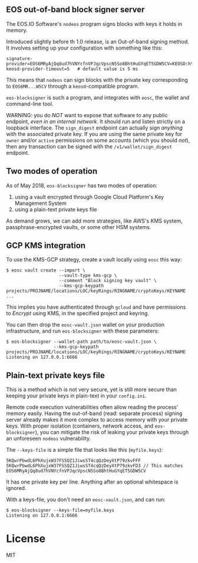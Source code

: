 EOS out-of-band block signer server
-----------------------------------

The EOS.IO Software's `nodeos` program signs blocks with keys it holds
in memory.

Introduced slightly before th 1.0 release, is an Out-of-band signing
method.  It involves setting up your configuration with something like
this:

```
signature-provider=EOS6MRyAjQq8ud7hVNYcfnVPJqcVpscN5So8BhtHuGYqET5GDW5CV=KEOSD:http://localhost:6666/v1/wallet/sign_digest
keosd-provider-timeout=5   # default value is 5 ms
```

This means that `nodeos` can sign blocks with the private key
corresponding to `EOS6MR...W5CV` through a `keosd`-compatible program.

`eos-blocksigner` is such a program, and integrates with `eosc`, the
wallet and command-line tool.

WARNING: you do *NOT* want to expose that software to any public
endpoint, _even in an internal network_. It should run and listen
strictly on a loopback interface. The `sign_digest` endpoint can
actually sign *anything* with the associated private key. If you are
using the same private key for `owner` and/or `active` permissions on
some accounts (which you should *not*), then any transaction can be
signed with the `/v1/wallet/sign_digest` endpoint.

## Two modes of operation

As of May 2018, `eos-blocksigner` has two modes of operation:

1. using a vault encrypted through Google Cloud Platform's Key Management System
2. using a plain-text private keys file

As demand grows, we can add more strategies, like AWS's KMS system,
passphrase-encrypted vaults, or some other HSM systems.


## GCP KMS integration

To use the KMS-GCP strategy, create a vault locally using `eosc` this way:

```
$ eosc vault create --import \
                    --vault-type kms-gcp \
                    --comment "Block signing key vault" \
                    --kms-gcp-keypath projects/PROJNAME/locations/LOC/keyRings/RINGNAME/cryptoKeys/KEYNAME
...
```

This implies you have authenticated through `gcloud` and have
permissions to _Encrypt_ using KMS, in the specified project and
keyring.

You can then drop the `eosc-vault.json` wallet on your production
infrastructure, and run `eos-blocksigner` with these parameters:

```
$ eos-blocksigner --wallet-path path/to/eosc-vault.json \
                  --kms-gcp-keypath projects/PROJNAME/locations/LOC/keyRings/RINGNAME/cryptoKeys/KEYNAME
Listening on 127.0.0.1:6666
```


## Plain-text private keys file

This is a method which is not very secure, yet is still more secure
than keeping your private keys in plain-text in your `config.ini`.

Remote code execution vulnerabilities often allow reading the process'
memory easily. Having the out-of-band (read: separate process) signing
server already makes it more complex to access memory with your
private keys.  With proper isolation (containers, network access, and
`eos-blocksigner`), you can mitigate the risk of leaking your private
keys through an unforeseen `nodeos` vulnerability.

The `--keys-file` is a simple file that looks like this (`myfile.keys`):

```
5KQwrPbwdL6PhXujxW37FSSQZ1JiwsST4cqQzDeyXtP79zkvFFF
5KQwrPbwdL6PhXujxW37FSSQZ1JiwsST4cqQzDeyXtP79zkvFD3 // This matches EOS6MRyAjQq8ud7hVNYcfnVPJqcVpscN5So8BhtHuGYqET5GDW5CV
```

It has one private key per line. Anything after an optional whitespace
is ignored.

With a keys-file, you don't need an `eosc-vault.json`, and can run:

```
$ eos-blocksigner --keys-file=myfile.keys
Listening on 127.0.0.1:6666
```

# License

MIT
